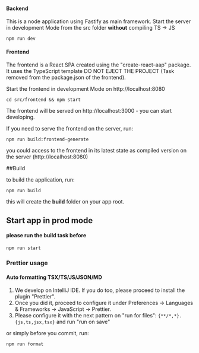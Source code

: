 #### Backend
This is a node application using Fastify as main framework. 
Start the server in development Mode from the src folder **without** compiling TS -> JS
```
npm run dev
```
#### Frontend
The frontend is a React SPA created using the "create-react-aap" package. It uses the TypeScript template 
DO NOT EJECT THE PROJECT (Task removed from the package.json of the frontend). 

Start the frontend in development Mode on http://localhost:8080
```
cd src/frontend && npm start
```
The frontend will be served on http://localhost:3000 - you can start developing.
 
If you need to serve the frontend on the server, run:
```
npm run build:frontend-generate
```
you could access to the frontend in its latest state as compiled version on the server (http://localhost:8080) 

##Build

to build the application, run:
```
npm run build
```
this will create the **build** folder on your app root. 

## Start app in prod mode 
#### please run the build task before
```
npm run start
```

### Prettier usage
#### Auto formatting TSX/TS/JS/JSON/MD

1. We develop on IntelliJ IDE. If you do too, please proceed to install the plugin "Prettier".
2. Once you did it, proceed to configure it under Preferences -> Languages & Frameworks -> JavaScript -> Prettier.
4. Please configure it with the next pattern on "run for files": ``{**/*,*}.{js,ts,jsx,tsx}`` and run "run on save"

or simply before you commit, run:

```
npm run format
```

